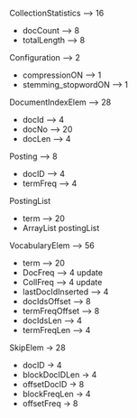 CollectionStatistics —> 16
- docCount —> 8
- totalLength —> 8

Configuration —> 2
- compressionON —> 1
- stemming_stopwordON —> 1

DocumentIndexElem —> 28
- docId —> 4
- docNo —> 20
- docLen —> 4

Posting —> 8 
- docID —> 4
- termFreq —> 4

PostingList
- term —> 20
- ArrayList<Posting> postingList

VocabularyElem —> 56
- term —> 20
- DocFreq —> 4 update 
- CollFreq —> 4 update
- lastDocIdInserted —> 4
- docIdsOffset —> 8
- termFreqOffset —> 8
- docIdsLen —> 4
- termFreqLen —> 4

SkipElem -> 28
- docID -> 4
- blockDocIDLen -> 4
- offsetDocID -> 8
- blockFreqLen -> 4
- offsetFreq -> 8
